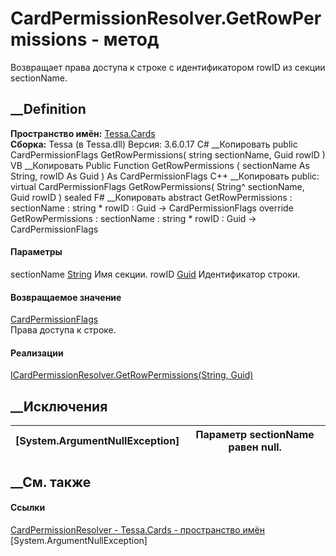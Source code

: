 # CardPermissionResolver.GetRowPermissions - метод
Возвращает права доступа к строке с идентификатором rowID из секции
sectionName.
## __Definition
 **Пространство имён:** [Tessa.Cards](N_Tessa_Cards.htm)  
 **Сборка:** Tessa (в Tessa.dll) Версия: 3.6.0.17
C# __Копировать
     public CardPermissionFlags GetRowPermissions(
    	string sectionName,
    	Guid rowID
    )
VB __Копировать
     Public Function GetRowPermissions ( 
    	sectionName As String,
    	rowID As Guid
    ) As CardPermissionFlags
C++ __Копировать
     public:
    virtual CardPermissionFlags GetRowPermissions(
    	String^ sectionName, 
    	Guid rowID
    ) sealed
F# __Копировать
     abstract GetRowPermissions : 
            sectionName : string * 
            rowID : Guid -> CardPermissionFlags 
    override GetRowPermissions : 
            sectionName : string * 
            rowID : Guid -> CardPermissionFlags 
#### Параметры
sectionName [String](https://learn.microsoft.com/dotnet/api/system.string)
    Имя секции.
rowID [Guid](https://learn.microsoft.com/dotnet/api/system.guid)
    Идентификатор строки.
#### Возвращаемое значение
[CardPermissionFlags](T_Tessa_Cards_CardPermissionFlags.htm)  
Права доступа к строке.
#### Реализации
[ICardPermissionResolver.GetRowPermissions(String,
Guid)](M_Tessa_Cards_ICardPermissionResolver_GetRowPermissions.htm)  
##  __Исключения
[System.ArgumentNullException]|  Параметр sectionName равен null.  
---|---  
## __См. также
#### Ссылки
[CardPermissionResolver - ](T_Tessa_Cards_CardPermissionResolver.htm)
[Tessa.Cards - пространство имён](N_Tessa_Cards.htm)
[System.ArgumentNullException]
